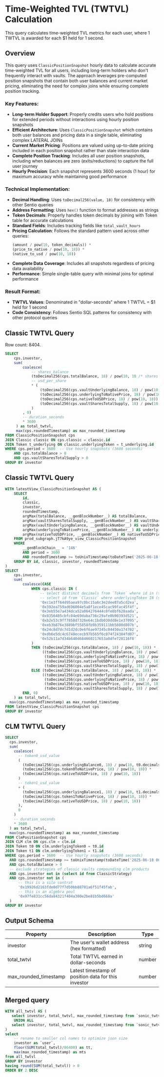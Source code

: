 # Time-Weighted TVL (TWTVL) Calculation

This query calculates time-weighted TVL metrics for each user, where 1 TWTVL is awarded for each $1 held for 1 second.

## Overview

This query uses `ClassicPositionSnapshot` hourly data to calculate accurate time-weighted TVL for all users, including long-term holders who don't frequently interact with vaults. The approach leverages pre-computed position snapshots that contain both user balances and current market pricing, eliminating the need for complex joins while ensuring complete position tracking.

### Key Features:

- **Long-term Holder Support**: Properly credits users who hold positions for extended periods without interactions using hourly position snapshots
- **Efficient Architecture**: Uses `ClassicPositionSnapshot` which contains both user balances and pricing data in a single table, eliminating complex LATERAL JOINs
- **Current Market Pricing**: Positions are valued using up-to-date pricing included in each position snapshot rather than stale interaction data
- **Complete Position Tracking**: Includes all user position snapshots, including when balances are zero (exits/reductions) to capture the full user journey
- **Hourly Precision**: Each snapshot represents 3600 seconds (1 hour) for maximum accuracy while maintaining good performance

### Technical Implementation:

- **Decimal Handling**: Uses `toDecimal256(value, 18)` for consistency with other Sentio queries
- **Address Formatting**: Uses `hex()` function to format addresses as strings
- **Token Decimals**: Properly handles token decimals by joining with Token table for accurate calculations
- **Standard Fields**: Includes tracking fields like `total_vault_hours`
- **Pricing Calculation**: Follows the standard pattern used across other queries:
  ```sql
  (amount / pow(10, token_decimals)) *
  (price_to_native / pow(10, 18)) *
  (native_to_usd / pow(10, 18))
  ```
- **Complete Data Coverage**: Includes all snapshots regardless of pricing data availability
- **Performance**: Simple single-table query with minimal joins for optimal performance

### Result Format:

- **TWTVL Values**: Denominated in "dollar-seconds" where 1 TWTVL = $1 held for 1 second
- **Code Consistency**: Follows Sentio SQL patterns for consistency with other protocol queries

## Classic TWTVL Query

Row count: 8404.

```sql
SELECT
    cps.investor,
    sum(
        coalesce(
            -- shares_balance
            (toDecimal256(cps.totalBalance, 18) / pow(10, 18 /* shares decimals */))
            -- usd_per_share
            * (
                (toDecimal256(cps.vaultUnderlyingBalance, 18) / pow(10, t_underlying.decimals)) *
                (toDecimal256(cps.underlyingToNativePrice, 18) / pow(10, 18)) *
                (toDecimal256(cps.nativeToUSDPrice, 18) / pow(10, 18)) /
                (toDecimal256(cps.vaultSharesTotalSupply, 18) / pow(10, 18 /* shares decimals */))
            )
        , 0)
        -- duration_seconds
        * 3600
     ) as total_twtvl,
     max(cps.roundedTimestamp) as max_rounded_timestamp
FROM ClassicPositionSnapshot cps
JOIN Classic classic ON cps.classic = classic.id
JOIN Token t_underlying ON classic.underlyingToken = t_underlying.id
WHERE cps.period = 3600  -- Use hourly snapshots (3600 seconds)
    AND cps.totalBalance > 0
    AND cps.vaultSharesTotalSupply > 0
GROUP BY investor
```

## Classic TWTVL Query

```sql
WITH latestView_ClassicPositionSnapshot AS (
    SELECT
        id,
        classic,
        investor,
        roundedTimestamp,
        argMax(totalBalance, __genBlockNumber__) AS totalBalance,
        argMax(vaultSharesTotalSupply, __genBlockNumber__) AS vaultSharesTotalSupply,
        argMax(vaultUnderlyingBalance, __genBlockNumber__) AS vaultUnderlyingBalance,
        argMax(underlyingToNativePrice, __genBlockNumber__) AS underlyingToNativePrice,
        argMax(nativeToUSDPrice, __genBlockNumber__) AS nativeToUSDPrice
    FROM prod_subgraph.jT7kA9ye_view_ClassicPositionSnapshot
    WHERE
        __genBlockChain__ = '146'
        AND period = 3600
        AND roundedTimestamp >= toUnixTimestamp(toDateTime('2025-06-18 00:00:00')) -- season 2 start timestamp
    GROUP BY id, classic, investor, roundedTimestamp
)
SELECT
    cps.investor,
    sum(
        coalesce(CASE
            WHEN cps.classic IN (
                -- select distinct decimals from `Token` where id in (select underlyingToken from `Classic`)
                -- select id from `Classic` where underlyingToken IN (select id from `Token` where decimals <> 18)
                '0xc1e3ff64d95aea97c0bc15a6c3e2dee87a5cd2ea',
                '0x392ea759ad696004e5a8f1ece45cac99fac45f4f',
                '0x3eb55e7a434dca52a064276444c0fe8bf628aada',
                '0x0356485cbfc04e69daba736c29afe0b90393d521',
                '0xb2e53c9ff7858d7326e64c1bdb030dd8e1e37095',
                '0xeb3b876e3889bf55858fb9b359111bb5800d807b',
                '0x24c8d7dc7d1d2dc0e6f6ae97345c04450a174782',
                '0xdb6e5dc4c6748ececb97b565f6c074f24384fd07',
                '0x52b11a7d34b640d684660217653a0dfe728116f0'
            )
            THEN (toDecimal256(cps.totalBalance, 18) / pow(10, 18)) *
                 ((toDecimal256(cps.vaultUnderlyingBalance, 18) / pow(10, 6 /* underlying decimals */)) *
                  (toDecimal256(cps.underlyingToNativePrice, 18) / pow(10, 18)) *
                  (toDecimal256(cps.nativeToUSDPrice, 18) / pow(10, 18)) /
                  (toDecimal256(cps.vaultSharesTotalSupply, 18) / pow(10, 18))) * 3600
            ELSE (toDecimal256(cps.totalBalance, 18) / pow(10, 18)) *
                 ((toDecimal256(cps.vaultUnderlyingBalance, 18) / pow(10, 18 /* underlying decimals */)) *
                  (toDecimal256(cps.underlyingToNativePrice, 18) / pow(10, 18)) *
                  (toDecimal256(cps.nativeToUSDPrice, 18) / pow(10, 18)) /
                  (toDecimal256(cps.vaultSharesTotalSupply, 18) / pow(10, 18))) * 3600
        END, 0)
    ) as total_twtvl,
  max(cps.roundedTimestamp) as max_rounded_timestamp
FROM latestView_ClassicPositionSnapshot cps
GROUP BY investor
```

## CLM TWTVL Query

```sql
SELECT
  cps.investor,
  sum(
    coalesce(
      -- token0_usd_value
      (
        (toDecimal256(cps.underlyingBalance0, 18) / pow(10, t0.decimals)) *
        (toDecimal256(cps.token0ToNativePrice, 18) / pow(10, 18)) *
        (toDecimal256(cps.nativeToUSDPrice, 18) / pow(10, 18))
      )
      -- token1_usd_value
      + (
        (toDecimal256(cps.underlyingBalance1, 18) / pow(10, t1.decimals)) *
        (toDecimal256(cps.token1ToNativePrice, 18) / pow(10, 18)) *
        (toDecimal256(cps.nativeToUSDPrice, 18) / pow(10, 18))
      ),
      0
    )
    -- duration_seconds
    * 3600
  ) as total_twtvl,
  max(cps.roundedTimestamp) as max_rounded_timestamp
FROM ClmPositionSnapshot cps
JOIN CLM clm ON cps.clm = clm.id
JOIN Token t0 ON clm.underlyingToken0 = t0.id
JOIN Token t1 ON clm.underlyingToken1 = t1.id
WHERE cps.period = 3600  -- Use hourly snapshots (3600 seconds)
  AND cps.roundedTimestamp >= toUnixTimestamp(toDateTime('2025-06-18 00:00:00')) -- season 2 start timestamp
  AND cps.totalBalance > 0
  -- exclude strategies of classic vaults compounding clm products
  AND cps.investor not in (select id from ClassicStrategy)
  AND cps.investor not in (
      -- this is a silo contrat
      '0x19926d2163fde0d77f7d50bb88701a6f51f45fab',
      -- this is an algebra pool
      '0x97fe831cc56da84321f404a300e2be81b5bd668a'
  )
GROUP BY investor
```

## Output Schema

| Property              | Description                                         | Type   |
| --------------------- | --------------------------------------------------- | ------ |
| investor              | The user's wallet address (hex formatted)           | string |
| total_twtvl           | Total TWTVL earned in dollar-seconds                | number |
| max_rounded_timestamp | Latest timestamp of position data for this investor | number |

## Merged query

```sql
WITH all_twtvl AS (
   select investor, total_twtvl, max_rounded_timestamp from `sonic_twtvl_classic_season2`
    UNION ALL
   select investor, total_twtvl, max_rounded_timestamp from `sonic_twtvl_clm_season2`
)
select
    -- rename to smaller col names to optimize json size
    investor as `user`,
    floor(SUM(total_twtvl)/86400) as tt,
    max(max_rounded_timestamp) as mts
from all_twtvl
GROUP BY investor
having round(SUM(total_twtvl)) > 0
ORDER BY 2 DESC
```
